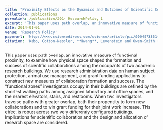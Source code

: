 ```yaml
---
title: "Proximity Effects on the Dynamics and Outcomes of Scientific Collaborations"
collection: publications
permalink: /publication/2014-ResearchPolicy-1
excerpt: 'This paper uses path overlap, an innovative measure of functional proximity, to examine how physical space shaped the formation and success of scientific collaborations among the occupants of two academic research buildings.'
date: 2014-01-01
venue: 'Research Policy'
paperurl: 'http://www.sciencedirect.com/science/article/pii/S0048733314000687'
citation: 'Kabo, Cotton-Nessler, **Hwang**, Levenstein and Owen-Smith (2014) Proximity Effects on the Dynamics and Outcomes of Scientific Collaborations, *Research Policy* 43, pp. 1469-1485.'
---
```

This paper uses path overlap, an innovative measure of functional proximity, to examine how physical space shaped the formation and success of scientific collaborations among the occupants of two academic research buildings. We use research administration data on human subject protection, animal use management, and grant funding applications to construct new measures of collaboration formation and success. The “functional zones” investigators occupy in their buildings are defined by the shortest walking paths among assigned laboratory and office spaces, and the nearest elevators, stairs, and restrooms. When two investigators traverse paths with greater overlap, both their propensity to form new collaborations and to win grant funding for their joint work increase. This effect is robust across two very differently configured buildings. Implications for scientific collaboration and the design and allocation of research space are considered.
